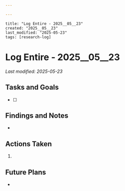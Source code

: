 ```yaml
---

---
```

```
title: "Log Entire - 2025__05__23"
created: "2025__05__23"
last_modified: "2025-05-23"
tags: [research-log]
```


# Log Entire - 2025__05__23  
_Last modified: 2025-05-23_

## Tasks and Goals
- [ ] 

## Findings and Notes
- 

## Actions Taken
1. 

## Future Plans
- 
